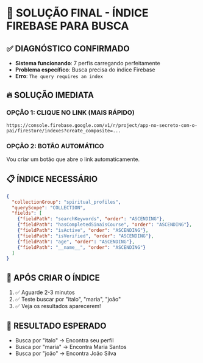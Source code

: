 # 🎯 SOLUÇÃO FINAL - ÍNDICE FIREBASE PARA BUSCA

## ✅ DIAGNÓSTICO CONFIRMADO
- **Sistema funcionando**: 7 perfis carregando perfeitamente
- **Problema específico**: Busca precisa do índice Firebase
- **Erro**: `The query requires an index`

## 🔥 SOLUÇÃO IMEDIATA

### OPÇÃO 1: CLIQUE NO LINK (MAIS RÁPIDO)
```
https://console.firebase.google.com/v1/r/project/app-no-secreto-com-o-pai/firestore/indexes?create_composite=...
```

### OPÇÃO 2: BOTÃO AUTOMÁTICO
Vou criar um botão que abre o link automaticamente.

## 📋 ÍNDICE NECESSÁRIO
```json
{
  "collectionGroup": "spiritual_profiles",
  "queryScope": "COLLECTION",
  "fields": [
    {"fieldPath": "searchKeywords", "order": "ASCENDING"},
    {"fieldPath": "hasCompletedSinaisCourse", "order": "ASCENDING"},
    {"fieldPath": "isActive", "order": "ASCENDING"},
    {"fieldPath": "isVerified", "order": "ASCENDING"},
    {"fieldPath": "age", "order": "ASCENDING"},
    {"fieldPath": "__name__", "order": "ASCENDING"}
  ]
}
```

## 🚀 APÓS CRIAR O ÍNDICE
1. ✅ Aguarde 2-3 minutos
2. ✅ Teste buscar por "italo", "maria", "joão"
3. ✅ Veja os resultados aparecerem!

## 🎉 RESULTADO ESPERADO
- Busca por "italo" → Encontra seu perfil
- Busca por "maria" → Encontra Maria Santos
- Busca por "joão" → Encontra João Silva